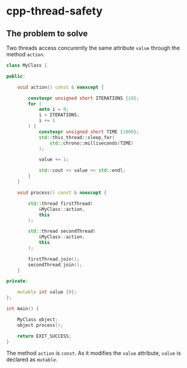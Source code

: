 # cpp-thread-safety

## The problem to solve

Two threads access concurently the same attribute `value` through the method `action`.

```cpp
class MyClass {

public:

    void action() const & noexcept {

        constexpr unsigned short ITERATIONS {10};
        for (
            auto i = 0;
            i < ITERATIONS;
            i += 1
        ) {
            constexpr unsigned short TIME {1000};
            std::this_thread::sleep_for(
                std::chrono::milliseconds(TIME)
            );

            value += 1;

            std::cout << value << std::endl;
        }
    }

    void process() const & noexcept {

        std::thread firstThread(
            &MyClass::action,
            this
        );

        std::thread secondThread(
            &MyClass::action,
            this
        );

        firstThread.join();
        secondThread.join();
    }

private:

    mutable int value {0};
};

int main() {

    MyClass object;
    object.process();

    return EXIT_SUCCESS;
}
```

The method `action` is `const`. As it modifies the `value` attribute,
`value` is declared as `mutable`.
